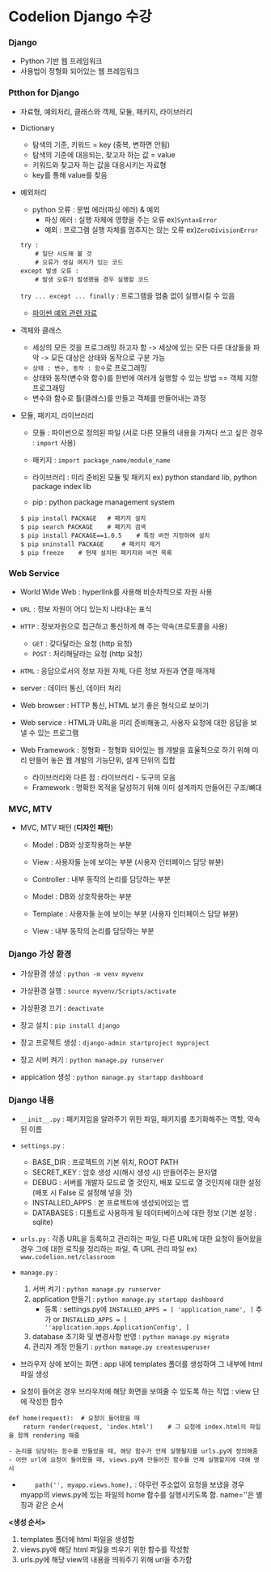# Codelion Django 수강

### Django
- Python 기반 웹 프레임워크
- 사용법이 정형화 되어있는 웹 프레임워크

### Ptthon for Django
- 자료형, 예외처리, 클래스와 객체, 모듈, 패키지, 라이브러리

- Dictionary
    - 탐색의 기준, 키워드 = key (중복, 변하면 안됨)
    - 탐색의 기준에 대응되는, 찾고자 하는 값 = value
    - 키워드와 찾고자 하는 값을 대응시키는 자료형
    - key를 통해 value를 찾음

- 예외처리
    - python 오류 : 문법 에러(파싱 에러) & 예외
        - 파싱 에러 : 실행 자체에 영향을 주는 오류 ex)```SyntaxError```
        - 예외 : 프로그램 실행 자체를 멈추지는 않는 오류 ex)```ZeroDivisionError```
    ```
    try :
        # 일단 시도해 볼 것
        # 오류가 생길 여지가 있는 코드
    except 발생 오류 :
        # 발생 오류가 발생했을 경우 실행할 코드
    ```
    ```try ... except ... finally``` : 프로그램을 멈춤 없이 실행시킬 수 있음
    - [파이썬 예외 관련 자료](https://docs.python.org/ko/3/tutorial/errors.html)

- 객체와 클래스
    - 세상의 모든 것을 프로그래밍 하고자 함 -> 세상에 있는 모든 다른 대상들을 파악 -> 모든 대상은 상태와 동작으로 구분 가능
    - ```상태 : 변수, 동작 : 함수```로 프로그래밍 
    - 상태와 동작(변수와 함수)를 한번에 여러개 실행할 수 있는 방법 == 객체 지향 프로그래밍
    - 변수와 함수로 틀(클래스)를 만들고 객체를 만들어내는 과정

- 모듈, 패키지, 라이브러리
    - 모듈 : 파이썬으로 정의된 파일 (서로 다른 모듈의 내용을 가져다 쓰고 싶은 경우 : ```import``` 사용)
    - 패키지 : ```import package_name/module_name```
    - 라이브러리 : 미리 준비된 모듈 및 패키지 ex) python standard lib, python package index lib

    - pip : python package management system
    ```
    $ pip install PACKAGE   # 패키지 설치 
    $ pip search PACKAGE    # 패키지 검색
    $ pip install PACKAGE==1.0.5    # 특정 버전 지정하여 설치
    $ pip uninstall PACKAGE     # 패키지 제거
    $ pip freeze    # 현재 설치된 패키지와 버전 목록
    ```

### Web Service
- World Wide Web : hyperlink를 사용해 비순차적으로 자원 사용
- ```URL``` : 정보 자원이 어디 있는지 나타내는 표식
- ```HTTP``` : 정보자원으로 접근하고 통신하게 해 주는 약속(프로토콜을 사용)
    - ```GET``` : 갖다달라는 요청 (http 요청)
    - ```POST``` : 처리해달라는 요청 (http 요청)
- ```HTML``` : 응답으로서의 정보 자원 자체, 다른 정보 자원과 연결 매개체

- server : 데이터 통신, 데이터 처리
- Web browser : HTTP 통신, HTML 보기 좋은 형식으로 보이기
- Web service : HTML과 URL을 미리 준비해놓고, 사용자 요청에 대한 응답을 보낼 수 있는 프로그램
- Web Framework : 정형화 - 정형화 되어있는 웹 개발을 효율적으로 하기 위해 미리 만들어 놓은 웹 개발의 기능단위, 설계 단위의 집합
    - 라이브러리와 다른 점 : 라이브러리 - 도구의 모음
    - Framework : 명확한 목적을 달성하기 위해 이미 설계까지 만들어진 구조/뼈대

### MVC, MTV
- MVC, MTV 패턴 (**디자인 패턴**)
    - Model : DB와 상호작용하는 부분
    - View : 사용자들 눈에 보이는 부분 (사용자 인터페이스 담당 뷰뷴)
    - Controller : 내부 동작의 논리를 담당하는 부분

    - Model : DB와 상호작용하는 부분
    - Template : 사용자들 눈에 보이는 부분 (사용자 인터페이스 담당 뷰뷴)
    - View : 내부 동작의 논리를 담당하는 부분

### Django 가상 환경
- 가상환경 생성 : ```python -m venv myvenv```
- 가상환경 실행 : ```source myvenv/Scripts/activate```
- 가상환경 끄기 : ```deactivate```

- 장고 설치 : ```pip install django```
- 장고 프로젝트 생성 : ```django-admin startproject myproject```
- 장고 서버 켜기 : ```python manage.py runserver``` 
- appication 생성 : ```python manage.py startapp dashboard```

### Django 내용
- ```__init__.py``` : 패키지임을 알려주기 위한 파일, 패키지를 초기화해주는 역할, 약속된 이름
- ```settings.py``` : 
    - BASE_DIR : 프로젝트의 기본 위치, ROOT PATH
    - SECRET_KEY : 암호 생성 시(해시 생성 시) 만들어주는 문자열
    - DEBUG : 서버를 개발자 모드로 열 것인지, 배포 모드로 열 것인지에 대한 설정 (배포 시 False 로 설정해 넣을 것)
    - INSTALLED_APPS : 본 프로젝트에 생성되어있는 앱
    - DATABASES : 디폴트로 사용하게 될 데이터베이스에 대한 정보 (기본 설정 : sqlite)
- ```urls.py``` : 각종 URL을 등록하고 관리하는 파일, 다른 URL에 대한 요청이 들어왔을 경우 그에 대한 로직을 정리하는 파일, 즉 URL 관리 파일 ex) ```www.codelion.net/classroom``` 
- ```manage.py``` : 
    1. 서버 켜기 : ```python manage.py runserver```
    2. application 만들기 : ```python manage.py startapp dashboard``` 
        - 등록 : settings.py에 ```INSTALLED_APPS = [ 'application_name', ]``` 추가 or ```INSTALLED_APPS = [ ''application.apps.ApplicationConfig', ]```
    3. database 초기화 및 변경사항 반영 : ```python manage.py migrate```
    4. 관리자 계정 만들기 : ```python manage.py createsuperuser```

- 브라우저 상에 보이는 화면 : app 내에 templates 폴더를 생성하여 그 내부에 html 파일 생성
- 요청이 들어온 경우 브라우저에 해당 화면을 보여줄 수 있도록 하는 작업 : view 단에 작성한 함수
```
def home(request):  # 요청이 들어왔을 때
    return render(request, 'index.html')    # 그 요청에 index.html의 파일을 함께 rendering 해줌
```
    - 논리를 담당하는 함수를 만들었을 때, 해당 함수가 언제 실행될지를 urls.py에 정의해줌
    - 어떤 url에 요청이 들어왔을 때, views.py에 만들어진 함수를 언제 실행할지에 대해 명시

- ```    path('', myapp.views.home),``` : 아무런 주소없이 요청을 보냈을 경우 myapp의 views.py에 있는 파일의 home 함수를 실행시키도록 함. name=''은 별칭과 같은 순서

**<생성 순서>**
1. templates 폴더에 html 파일을 생성함
2. views.py에 해당 html 파일을 띄우기 위한 함수를 작성함
3. urls.py에 해당 view의 내용을 띄워주기 위해 url을 추가함
